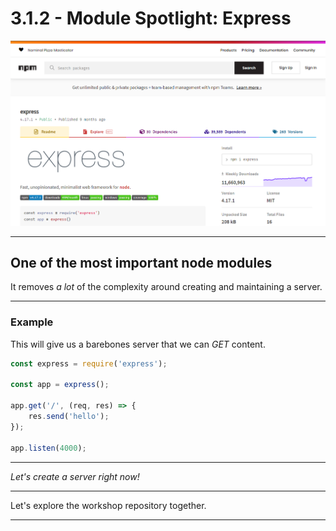 # 3.1.2 - Module Spotlight: Express

<img src='./assets/express.png' style="min-width: 50%;" />

---

## One of the most important node modules

It removes _a lot_ of the complexity around creating and maintaining a server.

---

### Example

This will give us a barebones server that we can _GET_ content. 

```js
const express = require('express');

const app = express();

app.get('/', (req, res) => {
    res.send('hello');
});

app.listen(4000);
```

---

_Let's create a server right now!_

---

Let's explore the workshop repository together.

---